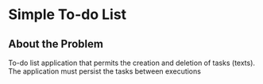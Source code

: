# Simple To-do List

## About the Problem

To-do list application that permits the creation and deletion of tasks (texts). The application must persist the tasks between executions
